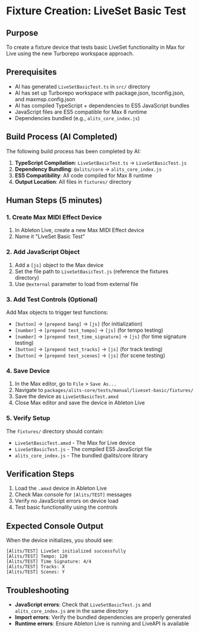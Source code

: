 # Fixture Creation: LiveSet Basic Test

## Purpose
To create a fixture device that tests basic LiveSet functionality in Max for Live using the new Turborepo workspace approach.

## Prerequisites
- AI has generated `LiveSetBasicTest.ts` in `src/` directory
- AI has set up Turborepo workspace with package.json, tsconfig.json, and maxmsp.config.json
- AI has compiled TypeScript + dependencies to ES5 JavaScript bundles
- JavaScript files are ES5 compatible for Max 8 runtime
- Dependencies bundled (e.g., `alits_core_index.js`)

## Build Process (AI Completed)
The following build process has been completed by AI:

1. **TypeScript Compilation**: `LiveSetBasicTest.ts` → `LiveSetBasicTest.js`
2. **Dependency Bundling**: `@alits/core` → `alits_core_index.js`
3. **ES5 Compatibility**: All code compiled for Max 8 runtime
4. **Output Location**: All files in `fixtures/` directory

## Human Steps (5 minutes)

### 1. Create Max MIDI Effect Device
1. In Ableton Live, create a new Max MIDI Effect device
2. Name it "LiveSet Basic Test"

### 2. Add JavaScript Object
1. Add a `[js]` object to the Max device
2. Set the file path to `LiveSetBasicTest.js` (reference the fixtures directory)
3. Use `@external` parameter to load from external file

### 3. Add Test Controls (Optional)
Add Max objects to trigger test functions:
- `[button]` → `[prepend bang]` → `[js]` (for initialization)
- `[number]` → `[prepend test_tempo]` → `[js]` (for tempo testing)
- `[number]` → `[prepend test_time_signature]` → `[js]` (for time signature testing)
- `[button]` → `[prepend test_tracks]` → `[js]` (for track testing)
- `[button]` → `[prepend test_scenes]` → `[js]` (for scene testing)

### 4. Save Device
1. In the Max editor, go to `File` > `Save As...`
2. Navigate to `packages/alits-core/tests/manual/liveset-basic/fixtures/`
3. Save the device as `LiveSetBasicTest.amxd`
4. Close Max editor and save the device in Ableton Live

### 5. Verify Setup
The `fixtures/` directory should contain:
- `LiveSetBasicTest.amxd` - The Max for Live device
- `LiveSetBasicTest.js` - The compiled ES5 JavaScript file
- `alits_core_index.js` - The bundled @alits/core library

## Verification Steps
1. Load the `.amxd` device in Ableton Live
2. Check Max console for `[Alits/TEST]` messages
3. Verify no JavaScript errors on device load
4. Test basic functionality using the controls

## Expected Console Output
When the device initializes, you should see:
```
[Alits/TEST] LiveSet initialized successfully
[Alits/TEST] Tempo: 120
[Alits/TEST] Time Signature: 4/4
[Alits/TEST] Tracks: X
[Alits/TEST] Scenes: Y
```

## Troubleshooting
- **JavaScript errors**: Check that `LiveSetBasicTest.js` and `alits_core_index.js` are in the same directory
- **Import errors**: Verify the bundled dependencies are properly generated
- **Runtime errors**: Ensure Ableton Live is running and LiveAPI is available

